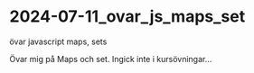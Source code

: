 # 2024-07-11_ovar_js_maps_set
övar javascript maps, sets

Övar mig på Maps och set. Ingick inte i kursövningar...
